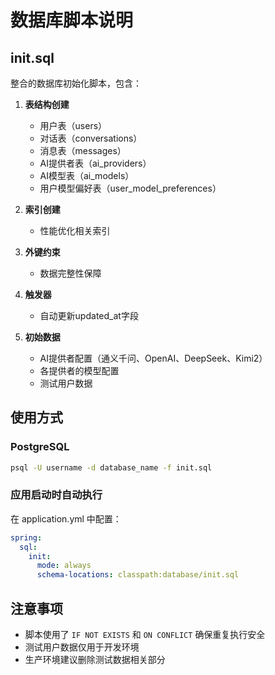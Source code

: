 # 数据库脚本说明

## init.sql
整合的数据库初始化脚本，包含：

1. **表结构创建**
   - 用户表（users）
   - 对话表（conversations）  
   - 消息表（messages）
   - AI提供者表（ai_providers）
   - AI模型表（ai_models）
   - 用户模型偏好表（user_model_preferences）

2. **索引创建**
   - 性能优化相关索引

3. **外键约束**
   - 数据完整性保障

4. **触发器**
   - 自动更新updated_at字段

5. **初始数据**
   - AI提供者配置（通义千问、OpenAI、DeepSeek、Kimi2）
   - 各提供者的模型配置
   - 测试用户数据

## 使用方式

### PostgreSQL
```bash
psql -U username -d database_name -f init.sql
```

### 应用启动时自动执行
在 application.yml 中配置：
```yaml
spring:
  sql:
    init:
      mode: always
      schema-locations: classpath:database/init.sql
```

## 注意事项

- 脚本使用了 `IF NOT EXISTS` 和 `ON CONFLICT` 确保重复执行安全
- 测试用户数据仅用于开发环境
- 生产环境建议删除测试数据相关部分